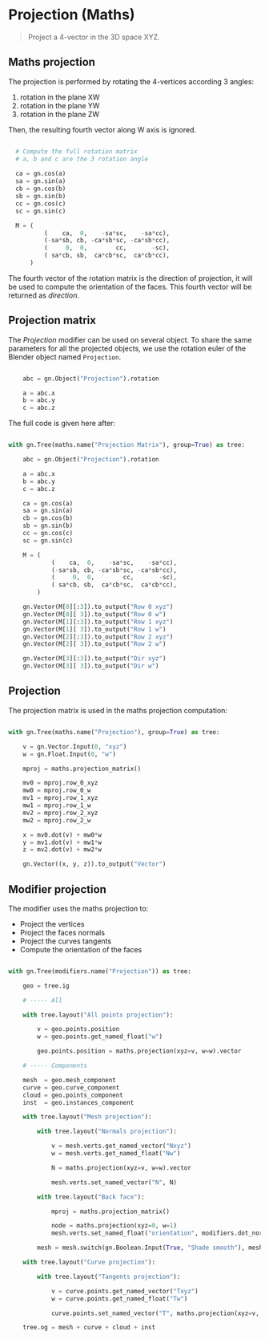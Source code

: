 # Projection (Maths)

> Project a 4-vector in the 3D space XYZ.

## Maths projection

The projection is performed by rotating the 4-vertices according 3 angles:

1. rotation in the plane XW
2. rotation in the plane YW
3. rotation in the plane ZW

Then, the resulting fourth vector along W axis is ignored.

``` python

  # Compute the full rotation matrix
  # a, b and c are the 3 rotation angle
  
  ca = gn.cos(a)
  sa = gn.sin(a)
  cb = gn.cos(b)
  sb = gn.sin(b)
  cc = gn.cos(c)
  sc = gn.sin(c)

  M = (
          (    ca,  0,    -sa*sc,    -sa*cc),
          (-sa*sb, cb, -ca*sb*sc, -ca*sb*cc),
          (     0,  0,        cc,       -sc),
          ( sa*cb, sb,  ca*cb*sc,  ca*cb*cc),
      )  

```

The fourth vector of the rotation matrix is the direction of projection, it will be used to compute the orientation of the faces.
This fourth vector will be returned as *direction*.

## Projection matrix

The *Projection* modifier can be used on several object. To share the same parameters for all the projected objects,
we use the rotation euler of the Blender object named `Projection`.

```Python

    abc = gn.Object("Projection").rotation

    a = abc.x
    b = abc.y
    c = abc.z

```

The full code is given here after:

```python

with gn.Tree(maths.name("Projection Matrix"), group=True) as tree:

    abc = gn.Object("Projection").rotation

    a = abc.x
    b = abc.y
    c = abc.z

    ca = gn.cos(a)
    sa = gn.sin(a)
    cb = gn.cos(b)
    sb = gn.sin(b)
    cc = gn.cos(c)
    sc = gn.sin(c)

    M = (
            (    ca,  0,    -sa*sc,    -sa*cc),
            (-sa*sb, cb, -ca*sb*sc, -ca*sb*cc),
            (     0,  0,        cc,       -sc),
            ( sa*cb, sb,  ca*cb*sc,  ca*cb*cc),
        )

    gn.Vector(M[0][:3]).to_output("Row 0 xyz")
    gn.Vector(M[0][ 3]).to_output("Row 0 w")
    gn.Vector(M[1][:3]).to_output("Row 1 xyz")
    gn.Vector(M[1][ 3]).to_output("Row 1 w")
    gn.Vector(M[2][:3]).to_output("Row 2 xyz")
    gn.Vector(M[2][ 3]).to_output("Row 2 w")

    gn.Vector(M[3][:3]).to_output("Dir xyz")
    gn.Vector(M[3][ 3]).to_output("Dir w")

``` 

## Projection

The projection matrix is used in the maths projection computation:

``` python

with gn.Tree(maths.name("Projection"), group=True) as tree:

    v = gn.Vector.Input(0, "xyz")
    w = gn.Float.Input(0, "w")

    mproj = maths.projection_matrix()

    mv0 = mproj.row_0_xyz
    mw0 = mproj.row_0_w
    mv1 = mproj.row_1_xyz
    mw1 = mproj.row_1_w
    mv2 = mproj.row_2_xyz
    mw2 = mproj.row_2_w

    x = mv0.dot(v) + mw0*w
    y = mv1.dot(v) + mw1*w
    z = mv2.dot(v) + mw2*w

    gn.Vector((x, y, z)).to_output("Vector")

``` 

## Modifier projection

The modifier uses the maths projection to:

- Project the vertices
- Project the faces normals
- Project the curves tangents
- Compute the orientation of the faces

``` python

with gn.Tree(modifiers.name("Projection")) as tree:

    geo = tree.ig

    # ----- All

    with tree.layout("All points projection"):

        v = geo.points.position
        w = geo.points.get_named_float("w")

        geo.points.position = maths.projection(xyz=v, w=w).vector

    # ----- Components

    mesh  = geo.mesh_component
    curve = geo.curve_component
    cloud = geo.points_component
    inst  = geo.instances_component

    with tree.layout("Mesh projection"):

        with tree.layout("Normals projection"):

            v = mesh.verts.get_named_vector("Nxyz")
            w = mesh.verts.get_named_float("Nw")

            N = maths.projection(xyz=v, w=w).vector

            mesh.verts.set_named_vector("N", N)

        with tree.layout("Back face"):

            mproj = maths.projection_matrix()

            node = maths.projection(xyz=0, w=1)
            mesh.verts.set_named_float("orientation", modifiers.dot_normal(geometry=mesh, xyz=mproj.dir_xyz, w=mproj.dir_w).dot)

        mesh = mesh.switch(gn.Boolean.Input(True, "Shade smooth"), mesh.set_shade_smooth())

    with tree.layout("Curve projection"):

        with tree.layout("Tangents projection"):

            v = curve.points.get_named_vector("Txyz")
            w = curve.points.get_named_float("Tw")

            curve.points.set_named_vector("T", maths.projection(xyz=v, w=w).vector)

    tree.og = mesh + curve + cloud + inst

```

                
                
                
